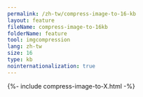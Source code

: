 ```yaml
---
permalink: /zh-tw/compress-image-to-16-kb
layout: feature
fileName: compress-image-to-16kb
folderName: feature
tool: imgcompression
lang: zh-tw
size: 16
type: kb
nointernationalization: true
---
```

{%- include compress-image-to-X.html -%}       

